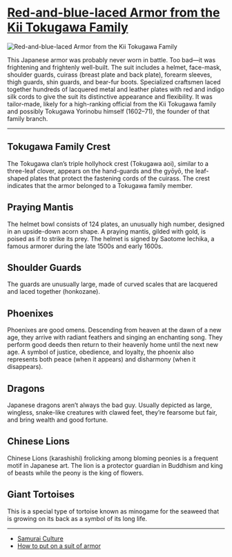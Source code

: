 # [Red-and-blue-laced Armor from the Kii Tokugawa Family](http://artsmia.github.io/griot/#/o/108860)
![Red-and-blue-laced Armor from the Kii Tokugawa Family](http://api.artsmia.org/images/108860/large.jpg)

This Japanese armor was probably never worn in battle. Too bad—it was frightening and frightenly well-built. The suit includes a helmet, face-mask, shoulder guards, cuirass (breast plate and back plate), forearm sleeves, thigh guards, shin guards, and bear-fur boots. Specialized craftsmen laced together hundreds of lacquered metal and leather plates with red and indigo silk cords to give the suit its distinctive appearance and flexibility. It was tailor-made, likely for a high-ranking official from the Kii Tokugawa family and possibly Tokugawa Yorinobu himself (1602–71), the founder of that family branch. 

---

## Tokugawa Family Crest

The Tokugawa clan’s triple hollyhock crest (Tokugawa aoi), similar to a three-leaf clover, appears on the hand-guards and the gyōyō, the leaf-shaped plates that protect the fastening cords of the cuirass. The crest indicates that the armor belonged to a Tokugawa family member.

## Praying Mantis

The helmet bowl consists of 124 plates, an unusually high number, designed in an upside-down acorn shape. A praying mantis, gilded with gold, is poised as if to strike its prey. The helmet is signed by Saotome Iechika, a famous armorer during the late 1500s and early 1600s.

## Shoulder Guards

The guards are unusually large, made of curved scales that are lacquered and laced together (honkozane).

## Phoenixes

Phoenixes are good omens. Descending from heaven at the dawn of a new age, they arrive with radiant feathers and singing an enchanting song. They perform good deeds then return to their heavenly home until the next new age. A symbol of justice, obedience, and loyalty, the phoenix also represents both peace (when it appears) and disharmony (when it disappears).

## Dragons

Japanese dragons aren’t always the bad guy. Usually depicted as large, wingless, snake-like creatures with clawed feet, they’re fearsome but fair, and bring wealth and good fortune.

## Chinese Lions

Chinese Lions (karashishi) frolicking among bloming peonies is a frequent motif in Japanese art. The lion is a protector guardian in Buddhism and king of beasts while the peony is the king of flowers.

## Giant Tortoises

This is a special type of tortoise known as minogame for the seaweed that is growing on its back as a symbol of its long life.  

---

* [Samurai Culture](../stories/samurai-culture.md)
* [How to put on a suit of armor](../stories/how-to-put-on-a-suit-of-armor.md)
